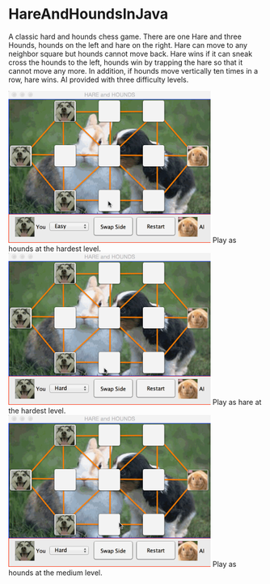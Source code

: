 # HareAndHoundsInJava
A classic hard and hounds chess game. There are one Hare and three Hounds, hounds on the left and hare on the right. Hare can move to any neighbor square but hounds cannot move back. Hare wins if it can sneak cross the hounds to the left, hounds win by trapping the hare so that it cannot move any more. In addition, if hounds move vertically ten times in a row, hare wins.
AI provided with three difficulty levels.</br>
<html>
<body>
<img src="https://raw.githubusercontent.com/mewhuan/screenShots/master/hardAndHounds1.gif" width="400" height="300">
Play as hounds at the hardest level. 
<img src="https://raw.githubusercontent.com/mewhuan/screenShots/master/hardAndHounds2.gif" width="400" height="300">
Play as hare at the hardest level. 
<img src="https://raw.githubusercontent.com/mewhuan/screenShots/master/hardAndHounds3.gif" width="400" height="300">
Play as hounds at the medium level.
</body>
</html>
